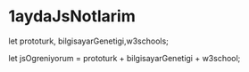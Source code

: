 # 1aydaJsNotlarim

let prototurk, bilgisayarGenetigi,w3schools;

let jsOgreniyorum = prototurk + bilgisayarGenetigi + w3school;

